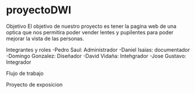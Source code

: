 # proyectoDWI

Objetivo
El objetivo de nuestro proyecto es tener la pagina web de una optica que nos permitira poder vender lentes y pupilentes para poder mejorar la vista de las personas.

Integrantes y roles
-Pedro Saul: Administrador
-Daniel Isaias: documentador
-Domingo Gonzalez: Diseñador
-David Vidaña: Intehgrador
-Jose Gustavo: Integrador

Flujo de trabajo


Proyecto de exposicion
